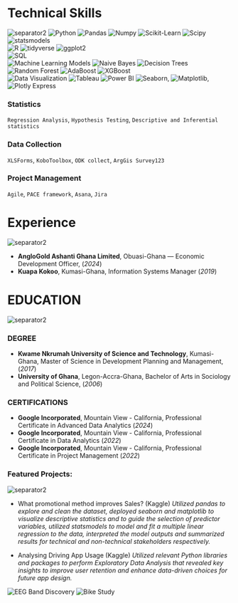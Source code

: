 # Technical Skills
![separator2](https://i.imgur.com/4gX5WFr.png)
![Python](https://img.shields.io/badge/python-3670A0?style=for-the-badge&logo=python&logoColor=ffdd54) ![Pandas](https://img.shields.io/badge/pandas-%234D4D4D.svg?style=for-the-badge&logo=pandas&logoColor=white)  ![Numpy](https://img.shields.io/badge/numpy-%234D4D4D.svg?style=for-the-badge&logo=numpy&logoColor=white)  ![Scikit-Learn](https://img.shields.io/badge/scikit_learn-%234D4D4D.svg?style=for-the-badge&logo=scikit_learn&logoColor=white)  ![Scipy](https://img.shields.io/badge/scipy-%234D4D4D.svg?style=for-the-badge&logo=scipy&logoColor=white)  ![statsmodels](https://img.shields.io/badge/statsmodel-%234D4D4D.svg?style=for-the-badge&logo=statsmodel&logoColor=white)<br>
![R](https://img.shields.io/badge/r-3670A0?style=for-the-badge&logo=r&logoColor=ffdd54) ![tidyverse](https://img.shields.io/badge/tidyverse-%234D4D4D.svg?style=for-the-badge&logo=tidyverse&logoColor=white)  ![ggplot2](https://img.shields.io/badge/ggplot2-%234D4D4D.svg?style=for-the-badge&logo=ggplot2&logoColor=white)  
![SQL](https://img.shields.io/badge/sql-3670A0?style=for-the-badge&logo=sql&logoColor=ffdd54)  
![Machine Learning Models](https://img.shields.io/badge/machine_learning-B7472A?style=for-the-badge&logo=machine_learning&logoColor=white)
![Naive Bayes](https://img.shields.io/badge/naive_bayes-%234D4D4D.svg?style=for-the-badge&logo=naive_bayes&logoColor=white) ![Decision Trees](https://img.shields.io/badge/Decision_Trees-%234D4D4D.svg?style=for-the-badge&logo=decision_trees&logoColor=white) ![Random Forest](https://img.shields.io/badge/Random_Forest-%234D4D4D.svg?style=for-the-badge&logo=random_forest&logoColor=white) ![AdaBoost](https://img.shields.io/badge/adaboost-%234D4D4D.svg?style=for-the-badge&logo=adaboost&logoColor=white) ![XGBoost](https://img.shields.io/badge/xgboost-%234D4D4D.svg?style=for-the-badge&logo=xgboost&logoColor=white)  
![Data Visualization](https://img.shields.io/badge/data_visualization-B7472A?style=for-the-badge&logo=data_visualization&logoColor=white)
![Tableau](https://img.shields.io/badge/tableau-3670A0?style=for-the-badge&logo=tableau&logoColor=ffdd54) ![Power BI](https://img.shields.io/badge/power_bi-3670A0?style=for-the-badge&logo=power_bi&logoColor=ffdd54)  ![Seaborn](https://img.shields.io/badge/seaborn-3670A0?style=for-the-badge&logo=seaborn&logoColor=ffdd54), ![Matplotlib](https://img.shields.io/badge/matplotlib-3670A0?style=for-the-badge&logo=matplotlib&logoColor=ffdd54), ![Plotly Express](https://img.shields.io/badge/plotly_express-3670A0?style=for-the-badge&logo=plotly_express&logoColor=ffdd54)
### Statistics 
`Regression Analysis`, `Hypothesis Testing`, `Descriptive and Inferential statistics`
### Data Collection
`XLSForms`, `KoboToolbox`, `ODK collect`, `ArgGis Survey123`
### Project Management
`Agile`, `PACE framework`, `Asana`, `Jira`

# Experience
![separator2](https://i.imgur.com/4gX5WFr.png)

- **AngloGold Ashanti Ghana Limited**, Obuasi-Ghana — Economic Development Officer, (_2024_)
- **Kuapa Kokoo**, Kumasi-Ghana, Information Systems Manager (_2019_)

# EDUCATION
![separator2](https://i.imgur.com/4gX5WFr.png)
### DEGREE
- **Kwame Nkrumah University of Science and Technology**, Kumasi-Ghana, Master of Science in Development Planning and Management, (_2017_)
- **University of Ghana**, Legon-Accra-Ghana, Bachelor of Arts in Sociology and Political Science, (_2006_)

### CERTIFICATIONS
- **Google Incorporated**, Mountain View - California, Professional Certificate in Advanced Data Analytics (_2024_)
- **Google Incorporated**, Mountain View - California, Professional Certificate in Data Analytics (_2022_)
- **Google Incorporated**, Mountain View - California, Professional Certificate in Project Management (_2022_)

### Featured Projects:
![separator2](https://i.imgur.com/4gX5WFr.png)
- What promotional method improves Sales? (Kaggle)
_Utilized pandas to explore and clean the dataset, deployed seaborn and matplotlib to visualize descriptive statistics and to guide the selection of predictor variables, utilized statsmodels to model and fit a multiple linear regression to the data, interpreted the model outputs and summarized results for technical and non-technical stakeholders respectively._
* Analysing Driving App Usage (Kaggle)
 _Utilized relevant Python libraries and packages to perform Exploratory Data Analysis that revealed key insights to improve user retention and enhance data-driven choices for future app design._

![EEG Band Discovery](/assets/img/discovery.jpeg)
![Bike Study](/assets/img/biudy.jpeg)
[](https://m)
